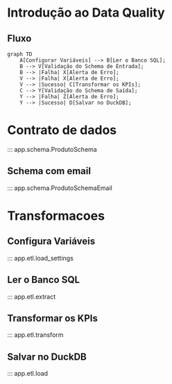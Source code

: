 # Introdução ao Data Quality

## Fluxo

```mermaid
graph TD
    A[Configurar Variáveis] --> B[Ler o Banco SQL];
    B --> V[Validação do Schema de Entrada];
    B --> |Falha| X[Alerta de Erro];
    V --> |Falha| X[Alerta de Erro];
    V --> |Sucesso| C[Transformar os KPIs];
    C --> Y[Validação do Schema de Saída];
    Y --> |Falha| Z[Alerta de Erro];
    Y --> |Sucesso| D[Salvar no DuckDB];
```

# Contrato de dados
::: app.schema.ProdutoSchema

## Schema com email
::: app.schema.ProdutoSchemaEmail

# Transformacoes

## Configura Variáveis
::: app.etl.load_settings

## Ler o Banco SQL
::: app.etl.extract

## Transformar os KPIs

::: app.etl.transform

## Salvar no DuckDB

::: app.etl.load